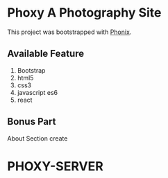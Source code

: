 # Phoxy A Photography Site

This project was bootstrapped with [Phonix](https://phoxy.netlify.app/).

## Available Feature
01. Bootstrap 
02. html5
03. css3
04. javascript es6
05. react


## Bonus Part
About Section create
# PHOXY-SERVER

